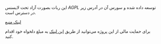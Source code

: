 این ربات بصورت آزاد تحت لایسنس _AGPL_ توسعه داده شده و سورس آن در آدرس زیر در دسترس است.

[لینک منبع](https://github.com/amin3mej/telegram-observer-bot)

برای حمایت مالی از این پروژه می‌توانید از طریق [این لینک](https://mahak-charity.org/main/index.php/fa/about-mahak/payments) به مبلغ دلخواه خود اقدام کنید.
